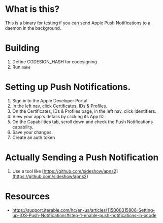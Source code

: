 # What is this?

This is a binary for testing if you can send Apple Push Notifications to a daemon in the background.

# Building

1. Define CODESIGN_HASH for codesigning
1. Run `make`


# Setting up Push Notifications.
  1. Sign in to the Apple Developer Portal.
  1. In the left nav, click Certificates, IDs & Profiles.
  1.  On the Certificates, IDs & Profiles page, in the left nav, click Identifiers.
  1. View your app's details by clicking its App ID.
  1. On the Capabilities tab, scroll down and check the Push Notifications capability.
  1.  Save your changes.
  1. Create an auth token

# Actually Sending a Push Notification

 1. Use a tool like [https://github.com/sideshow/apns2](https://github.com/sideshow/apns2)

# Resources

* https://support.iterable.com/hc/en-us/articles/115000315806-Setting-up-iOS-Push-Notifications#step-1-enable-push-notifications-in-xcode
